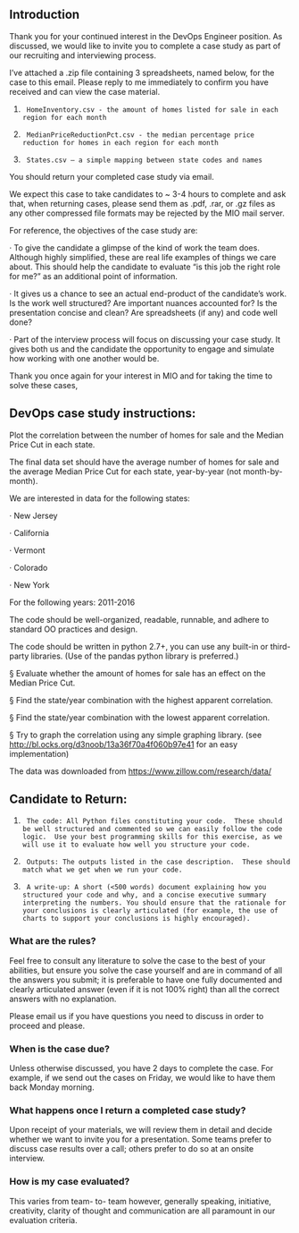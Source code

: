 ## Introduction

Thank you for your continued interest in the DevOps Engineer position. As discussed, we would like to invite you to complete a case study as part of our recruiting and interviewing process.

I’ve attached a .zip file containing 3 spreadsheets, named below, for the case to this email. Please reply to me immediately to confirm you have received and can view the case material.

1.      HomeInventory.csv - the amount of homes listed for sale in each region for each month

2.      MedianPriceReductionPct.csv - the median percentage price reduction for homes in each region for each month

3.      States.csv – a simple mapping between state codes and names

You should return your completed case study via email.

We expect this case to take candidates to ~ 3-4 hours to complete and ask that, when returning cases, please send them as .pdf, .rar, or .gz files as any other compressed file formats may be rejected by the MIO mail server.

For reference, the objectives of the case study are:

·         To give the candidate a glimpse of the kind of work the team does. Although highly simplified, these are real life examples of things we care about. This should help the candidate to evaluate “is this job the right role for me?” as an additional point of information.

·         It gives us a chance to see an actual end-product of the candidate’s work.  Is the work well structured? Are important nuances accounted for?  Is the presentation concise and clean? Are spreadsheets (if any) and code well done?

·         Part of the interview process will focus on discussing your case study. It gives both us and the candidate the opportunity to engage and simulate how working with one another would be.

 Thank you once again for your interest in MIO and for taking the time to solve these cases,

## DevOps case study instructions:

Plot the correlation between the number of homes for sale and the Median Price Cut in each state.

The final data set should have the average number of homes for sale and the average Median Price Cut for each state, year-by-year (not month-by-month).

We are interested in data for the following states:

·         New Jersey

·         California

·         Vermont

·         Colorado

·         New York

For the following years: 2011-2016

 

The code should be well-organized, readable, runnable, and adhere to standard OO practices and design.

The code should be written in python 2.7+, you can use any built-in or third-party libraries. (Use of the pandas python library is preferred.)

§  Evaluate whether the amount of homes for sale has an effect on the Median Price Cut.

§  Find the state/year combination with the highest apparent correlation.

§  Find the state/year combination with the lowest apparent correlation.

§  Try to graph the correlation using any simple graphing library. (see http://bl.ocks.org/d3noob/13a36f70a4f060b97e41 for an easy implementation)

The data was downloaded from https://www.zillow.com/research/data/

 

## Candidate to Return:

1.      The code: All Python files constituting your code.  These should be well structured and commented so we can easily follow the code logic.  Use your best programming skills for this exercise, as we will use it to evaluate how well you structure your code.

2.      Outputs: The outputs listed in the case description.  These should match what we get when we run your code.

3.      A write-up: A short (<500 words) document explaining how you structured your code and why, and a concise executive summary interpreting the numbers. You should ensure that the rationale for your conclusions is clearly articulated (for example, the use of charts to support your conclusions is highly encouraged).

### What are the rules?

Feel free to consult any literature to solve the case to the best of your abilities, but ensure you solve the case yourself and are in command of all the answers you submit; it is preferable to have one fully documented and clearly articulated answer (even if it is not 100% right) than all the correct answers with no explanation. 

Please email us if you have questions you need to discuss in order to proceed and please. 

### When is the case due?

Unless otherwise discussed, you have 2 days to complete the case. For example, if we send out the cases on Friday, we would like to have them back Monday morning.

### What happens once I return a completed case study?

Upon receipt of your materials, we will review them in detail and decide whether we want to invite you for a presentation. Some teams prefer to discuss case results over a call; others prefer to do so at an onsite interview.

### How is my case evaluated?

This varies from team- to- team however, generally speaking, initiative, creativity, clarity of thought and communication are all paramount in our evaluation criteria.

 

 
